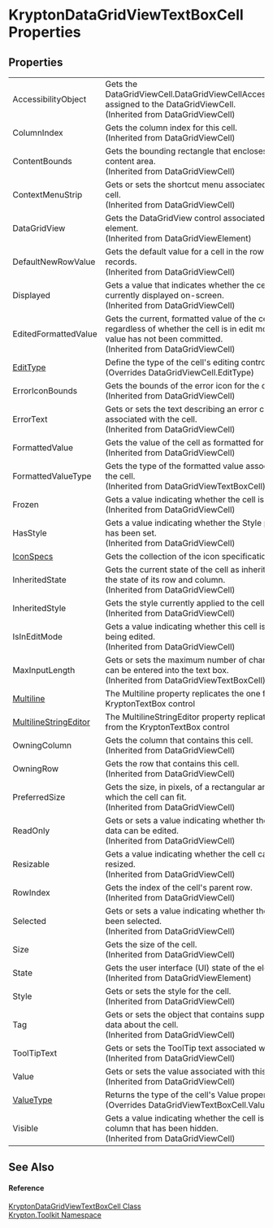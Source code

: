 # KryptonDataGridViewTextBoxCell Properties




## Properties
<table>
<tr>
<td>AccessibilityObject</td>
<td>Gets the DataGridViewCell.DataGridViewCellAccessibleObject assigned to the DataGridViewCell.<br />(Inherited from DataGridViewCell)</td></tr>
<tr>
<td>ColumnIndex</td>
<td>Gets the column index for this cell.<br />(Inherited from DataGridViewCell)</td></tr>
<tr>
<td>ContentBounds</td>
<td>Gets the bounding rectangle that encloses the cell's content area.<br />(Inherited from DataGridViewCell)</td></tr>
<tr>
<td>ContextMenuStrip</td>
<td>Gets or sets the shortcut menu associated with the cell.<br />(Inherited from DataGridViewCell)</td></tr>
<tr>
<td>DataGridView</td>
<td>Gets the DataGridView control associated with this element.<br />(Inherited from DataGridViewElement)</td></tr>
<tr>
<td>DefaultNewRowValue</td>
<td>Gets the default value for a cell in the row for new records.<br />(Inherited from DataGridViewCell)</td></tr>
<tr>
<td>Displayed</td>
<td>Gets a value that indicates whether the cell is currently displayed on-screen.<br />(Inherited from DataGridViewCell)</td></tr>
<tr>
<td>EditedFormattedValue</td>
<td>Gets the current, formatted value of the cell, regardless of whether the cell is in edit mode and the value has not been committed.<br />(Inherited from DataGridViewCell)</td></tr>
<tr>
<td><a href="fb20d88a-06d2-c606-4174-95f142aac585.md">EditType</a></td>
<td>Define the type of the cell's editing control<br />(Overrides DataGridViewCell.EditType)</td></tr>
<tr>
<td>ErrorIconBounds</td>
<td>Gets the bounds of the error icon for the cell.<br />(Inherited from DataGridViewCell)</td></tr>
<tr>
<td>ErrorText</td>
<td>Gets or sets the text describing an error condition associated with the cell.<br />(Inherited from DataGridViewCell)</td></tr>
<tr>
<td>FormattedValue</td>
<td>Gets the value of the cell as formatted for display.<br />(Inherited from DataGridViewCell)</td></tr>
<tr>
<td>FormattedValueType</td>
<td>Gets the type of the formatted value associated with the cell.<br />(Inherited from DataGridViewTextBoxCell)</td></tr>
<tr>
<td>Frozen</td>
<td>Gets a value indicating whether the cell is frozen.<br />(Inherited from DataGridViewCell)</td></tr>
<tr>
<td>HasStyle</td>
<td>Gets a value indicating whether the Style property has been set.<br />(Inherited from DataGridViewCell)</td></tr>
<tr>
<td><a href="f6bed485-c966-e1d4-b24d-52cad346ce85.md">IconSpecs</a></td>
<td>Gets the collection of the icon specifications.</td></tr>
<tr>
<td>InheritedState</td>
<td>Gets the current state of the cell as inherited from the state of its row and column.<br />(Inherited from DataGridViewCell)</td></tr>
<tr>
<td>InheritedStyle</td>
<td>Gets the style currently applied to the cell.<br />(Inherited from DataGridViewCell)</td></tr>
<tr>
<td>IsInEditMode</td>
<td>Gets a value indicating whether this cell is currently being edited.<br />(Inherited from DataGridViewCell)</td></tr>
<tr>
<td>MaxInputLength</td>
<td>Gets or sets the maximum number of characters that can be entered into the text box.<br />(Inherited from DataGridViewTextBoxCell)</td></tr>
<tr>
<td><a href="efd58a95-68d8-4eda-4eef-8aeb3d5a3f31.md">Multiline</a></td>
<td>The Multiline property replicates the one from the KryptonTextBox control</td></tr>
<tr>
<td><a href="c39e28f9-b0bb-d52b-18ae-ae4d3f285fb2.md">MultilineStringEditor</a></td>
<td>The MultilineStringEditor property replicates the one from the KryptonTextBox control</td></tr>
<tr>
<td>OwningColumn</td>
<td>Gets the column that contains this cell.<br />(Inherited from DataGridViewCell)</td></tr>
<tr>
<td>OwningRow</td>
<td>Gets the row that contains this cell.<br />(Inherited from DataGridViewCell)</td></tr>
<tr>
<td>PreferredSize</td>
<td>Gets the size, in pixels, of a rectangular area into which the cell can fit.<br />(Inherited from DataGridViewCell)</td></tr>
<tr>
<td>ReadOnly</td>
<td>Gets or sets a value indicating whether the cell's data can be edited.<br />(Inherited from DataGridViewCell)</td></tr>
<tr>
<td>Resizable</td>
<td>Gets a value indicating whether the cell can be resized.<br />(Inherited from DataGridViewCell)</td></tr>
<tr>
<td>RowIndex</td>
<td>Gets the index of the cell's parent row.<br />(Inherited from DataGridViewCell)</td></tr>
<tr>
<td>Selected</td>
<td>Gets or sets a value indicating whether the cell has been selected.<br />(Inherited from DataGridViewCell)</td></tr>
<tr>
<td>Size</td>
<td>Gets the size of the cell.<br />(Inherited from DataGridViewCell)</td></tr>
<tr>
<td>State</td>
<td>Gets the user interface (UI) state of the element.<br />(Inherited from DataGridViewElement)</td></tr>
<tr>
<td>Style</td>
<td>Gets or sets the style for the cell.<br />(Inherited from DataGridViewCell)</td></tr>
<tr>
<td>Tag</td>
<td>Gets or sets the object that contains supplemental data about the cell.<br />(Inherited from DataGridViewCell)</td></tr>
<tr>
<td>ToolTipText</td>
<td>Gets or sets the ToolTip text associated with this cell.<br />(Inherited from DataGridViewCell)</td></tr>
<tr>
<td>Value</td>
<td>Gets or sets the value associated with this cell.<br />(Inherited from DataGridViewCell)</td></tr>
<tr>
<td><a href="a413c61c-893c-c2dd-51ef-afe5d570fef6.md">ValueType</a></td>
<td>Returns the type of the cell's Value property<br />(Overrides DataGridViewTextBoxCell.ValueType)</td></tr>
<tr>
<td>Visible</td>
<td>Gets a value indicating whether the cell is in a row or column that has been hidden.<br />(Inherited from DataGridViewCell)</td></tr>
</table>

## See Also


#### Reference
<a href="91f95759-e675-412d-1d3b-be12a0f61849.md">KryptonDataGridViewTextBoxCell Class</a>  
<a href="79d2eac2-21f4-54ff-7552-b20c33c30600.md">Krypton.Toolkit Namespace</a>  
